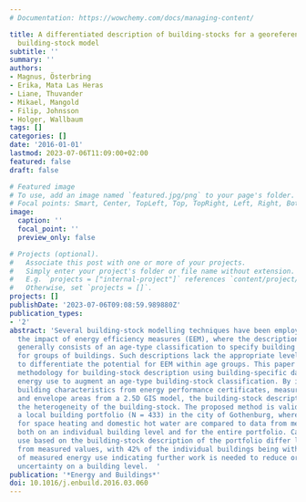 ```yaml
---
# Documentation: https://wowchemy.com/docs/managing-content/

title: A differentiated description of building-stocks for a georeferenced urban bottom-up
  building-stock model
subtitle: ''
summary: ''
authors:
- Magnus, Österbring
- Erika, Mata Las Heras
- Liane, Thuvander
- Mikael, Mangold
- Filip, Johnsson
- Holger, Wallbaum
tags: []
categories: []
date: '2016-01-01'
lastmod: 2023-07-06T11:09:00+02:00
featured: false
draft: false

# Featured image
# To use, add an image named `featured.jpg/png` to your page's folder.
# Focal points: Smart, Center, TopLeft, Top, TopRight, Left, Right, BottomLeft, Bottom, BottomRight.
image:
  caption: ''
  focal_point: ''
  preview_only: false

# Projects (optional).
#   Associate this post with one or more of your projects.
#   Simply enter your project's folder or file name without extension.
#   E.g. `projects = ["internal-project"]` references `content/project/deep-learning/index.md`.
#   Otherwise, set `projects = []`.
projects: []
publishDate: '2023-07-06T09:08:59.989880Z'
publication_types:
- '2'
abstract: 'Several building-stock modelling techniques have been employed to investigate
  the impact of energy efficiency measures (EEM), where the description of the building-stock
  generally consists of an age-type classification to specify building characteristics
  for groups of buildings. Such descriptions lack the appropriate level of detail
  to differentiate the potential for EEM within age groups. This paper proposes a
  methodology for building-stock description using building-specific data and measured
  energy use to augment an age-type building-stock classification. By integrating
  building characteristics from energy performance certificates, measured energy use
  and envelope areas from a 2.5D GIS model, the building-stock description reflects
  the heterogeneity of the building-stock. The proposed method is validated using
  a local building portfolio (N = 433) in the city of Gothenburg, where modelled results
  for space heating and domestic hot water are compared to data from measurements,
  both on an individual building level and for the entire portfolio. Calculated energy
  use based on the building-stock description of the portfolio differ less than 3%
  from measured values, with 42% of the individual buildings being within a 20% margin
  of measured energy use indicating further work is needed to reduce or quantify the
  uncertainty on a building level.  '
publication: '*Energy and Buildings*'
doi: 10.1016/j.enbuild.2016.03.060
---
```

